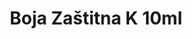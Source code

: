 ---
layout: product
title: "Boja Zaštitna K 10ml"
price: "330" 
desc: "Acrylic Laquer 10mL"
img_path: "/assets/img/RC072.jpg"
brand: "AK "
available: false
special_offer: false
new: false
soon: false
cat: "020000"
subcat: "020200"
subsubcat: "020201"
sifra: "RC072"
popular: true
---